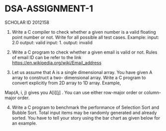 # DSA-ASSIGNMENT-1
SCHOLAR ID 2012158
1. Write a C compiler to check whether a given number is a valid floating point number or not. Write
for all possible all test cases. Example:
input: 2.0
output: valid
input: 1.
output: invalid
2. Write a C program to check whether a given email is valid or not. Rules of email ID can be refer to
the link https://en.wikipedia.org/wiki/Email_address

3. Let us assume that A is a single dimensional array. You have given A array to construct a two-
dimensional array. Write a C program to convert explicitly from 2D array to 1D array. Example,

Map(A, i, j) gives you A[i][j] . You can use either row-major order or column-major order.

4. Write a C program to benchmark the performance of Selection Sort and Bubble Sort. Total input
items may be randomly generated and already sorted. You have to tell your story using the bar chart
as given below for an example.
